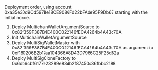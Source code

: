 Deployment order, using account 0xa35e30d9Cd597Be18CE9086Fd22bFAde95F9Db67 starting with the initial nonce.

1. Deploy MultichainWalletArgumentSource to 0x82f359F387B4E400C022146fECA4264b4A43c70A
2. Init MultichainWalletArgumentSource
3. Deploy MultiSigWalletMaster with 0x82f359F387B4E400C022146fECA4264b4A43c70A as argument to 0xf180206B2b17aa104366A8D43D7966C25F25d82a
4. Deploy MultiSigCloneFactory to 0x6db6cbf6177e23289e83db2f87450c36fbbc2188